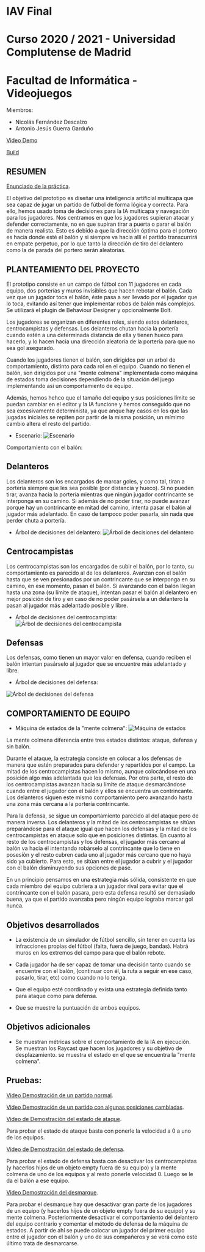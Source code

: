 # IAV Final
# Curso 2020 / 2021 - Universidad Complutense de Madrid
# Facultad de Informática - Videojuegos

 Miembros:
  * Nicolás Fernández Descalzo
  * Antonio Jesús Guerra Garduño

<a href="https://drive.google.com/file/d/1X70KL6xWuvTQK7ncNaPO6PiV_ATCf-M4/view?usp=sharing" target="_blank">Video Demo</a>

<a href="https://drive.google.com/file/d/1YKqnutRc1wBcxDkYBs2rtP7hmkmZ8RJn/view?usp=sharing" target="_blank">Build</a>

RESUMEN
----------
<a href="https://drive.google.com/file/d/1Gd6IE9nrVOpr-S7TkUCJnWHrVI3rEztR/view?usp=sharing" target="_blank">Enunciado de la práctica</a>.

El objetivo del prototipo es diseñar una inteligencia artificial multicapa que sea capaz de jugar
un partido de fútbol de forma lógica y correcta. Para ello, hemos usado toma de decisiones para la
IA multicapa y navegación para los jugadores. Nos centramos en que los jugadores supieran
atacar y defender correctamente, no en que supiran tirar a puerta o parar el balón de manera realista.
Esto es debido a que la dirección óptima para el portero es hacia donde esté el balón y si
siempre va hacia allí el partido transcurrirá en empate perpetuo, por lo que tanto la dirección de
tiro del delantero como la de parada del portero serán aleatorias.

PLANTEAMIENTO DEL PROYECTO
-----------------------------
El prototipo consiste en un campo de fútbol con 11 jugadores en
cada equipo, dos porterías y muros invisibles que hacen rebotar el balón. Cada vez que un
jugador toca el balón, éste pasa a ser llevado por el jugador que lo toca, evitando así
tener que implementar robos de balón más complejos. Se utilizará el plugin de Behaviour
Designer y opcionalmente Bolt.

Los jugadores se organizan en diferentes roles, siendo estos delanteros, centrocampistas y defensas.
Los delanteros chutan hacia la portería cuando estén a una determinada distancia de ella y tienen hueco
para hacerlo, y lo hacen hacia una dirección aleatoria de la portería para que no sea gol asegurado.

Cuando los jugadores tienen el balón, son dirigidos por un arbol de comportamiento, distinto para cada
rol en el equipo. Cuando no tienen el balón, son dirigidos por una "mente colmena" implementada como máquina de estados
toma decisiones dependiendo de la situación del juego implementando así un comportamiento de equipo.

Además, hemos hehco que el tamaño del equipo y sus posiciones límite se puedan cambiar en el editor y la IA funcione y
hemos conseguido que no sea excesivamente determinista, ya que anque hay casos en los que las jugadas iniciales se repiten
por partir de la misma posición, un mímimo cambio altera el resto del partido.

* Escenario: 
![Escenario](Doc/Escenario.PNG?raw=true)

Comportamiento con el balón:

Delanteros
------------
Los delanteros son los encargados de marcar goles, y como tal, tiran a portería siempre que les sea posible (por distancia y hueco).
Si no pueden tirar, avanza hacia la portería mientras que ningún jugador contrincante se interponga en su camino.
Si además de no poder tirar, no puede avanzar porque hay un contrincante en mitad del camino, intenta pasar el balón al
jugador más adelantado. En caso de tampoco poder pasarla, sin nada que perder chuta a portería.

* Árbol de decisiones del delantero: 
![Árbol de decisiones del delantero](Doc/Delantero.PNG?raw=true)

Centrocampistas
----------------
Los centrocampistas son los encargados de subir el balón, por lo tanto, su comportamiento es parecido al de los delanteros.
Avanzan con el balón hasta que se ven presionados por un contrincante que se interponga en su camino, en ese momento,
pasan el balón. Si avanzando con el balón llegan hasta una zona (su límite de ataque), intentan pasar el balón al delantero
en mejor posición de tiro y en caso de no poder pasársela a un delantero la pasan al jugador más adelantado posible y libre.

* Árbol de decisiones del centrocampista: 
![Árbol de decisiones del centrocampista](Doc/Centro.PNG?raw=true)

Defensas
------------
Los defensas, como tienen un mayor valor en defensa, cuando reciben el balón intentan pasárselo al jugador que se encuentre
más adelantado y libre.

* Árbol de decisiones del defensa:

![Árbol de decisiones del defensa](Doc/Defensa.PNG?raw=true)

COMPORTAMIENTO DE EQUIPO
----------------------------
* Máquina de estados de la "mente colmena": 
![Máquina de estados](Doc/MenteColmena.PNG?raw=true)

La mente colmena diferencia entre tres estados distintos: ataque, defensa y sin balón.

Durante el ataque, la estrategia consiste en colocar a los defensas de manera que estén preparados para defender y repartidos
por el campo. La mitad de los centrocampistas hacen lo mismo, aunque colocándose en una posición algo más adelantada que los defensas.
Por otra parte, el resto de los centrocampistas avanzan hacia su límite de ataque desmarcándose cuando entre el jugador con el balón
y ellos se encuentra un contrincante. Los delanteros siguen este mismo comportamiento pero avanzando hasta una zona más cercana a
la portería contrincante.

Para la defensa, se sigue un comportamiento parecido al del ataque pero de manera inversa. Los delanteros y la mitad de los
centrocampistas se sitúan preparándose para el ataque igual que hacen los defensas y la mitad de los centrocampistas en ataque solo que
en posiciones distintas. En cuanto al resto de los centrocampistas y los defensas, el jugador más cercano al balón va hacia él intentando
robárselo al contrincante que lo tiene en posesión y el resto cubren cada uno al jugador más cercano que no haya sido ya cubierto.
Para esto, se sitúan entre el jugador a cubrir y el jugador con el balón disminuyendo sus opciones de pase.

En un principio pensamos en una estrategia más sólida, consistente en que cada miembro del equipo cubriera a un jugador rival para evitar que 
el contrincante con el balón pasara, pero esta defensa resultó ser demasiado buena, ya que el partido avanzaba pero ningún equipo lograba marcar
gol nunca.

Objetivos desarrollados
-----------------------------------------------------
* La existencia de un simulador de fútbol sencillo, sin tener en cuenta las infracciones
	propias del fútbol (falta, fuera de juego, bandas). Habrá muros en los extremos del campo
	para que el balón rebote.

* Cada jugador ha de ser capaz de tomar una decisión tanto cuando se encuentre con el
	balón, (continuar con él, la ruta a seguir en ese caso, pasarlo, tirar, etc) como cuando no
	lo tenga.
	
* Que el equipo esté coordinado y exista una estrategia definida tanto para ataque como
	para defensa.

* Que se muestre la puntuación de ambos equipos.

Objetivos adicionales
--------------------------
* Se muestran métricas sobre el comportamiento de la IA en ejecución.
	Se muestran los Raycast que hacen los jugadores y su objetivo de desplazamiento.
	se muestra el estado en el que se encuentra la "mente colmena".

Pruebas:
---------

<a href="https://drive.google.com/file/d/1oiTF_l14ac8wuzv93agGZgy0WKW4Ba3j/view?usp=sharing" target="_blank">Video Demostración de un partido normal</a>.

<a href="https://drive.google.com/file/d/1Q-BoiNxMI_vyfJaUR3EQ4r7FQ6x4314W/view?usp=sharing" target="_blank">Video Demostración de un partido con algunas posiciones cambiadas</a>.

<a href="https://drive.google.com/file/d/1eMcdngAXUay9nGucBqrNud3gpW-DyoSU/view?usp=sharing" target="_blank">Video de Demostración del estado de ataque</a>.

Para probar el estado de ataque basta con ponerle la velocidad a 0 a uno de los equipos.

<a href="https://drive.google.com/file/d/1xPyljiYnc95vdLB_nZjStLybQi-WDjTr/view?usp=sharing" target="_blank">Video de Demostración del estado de defensa</a>.

Para probar el estado de defensa basta con desactivar los centrocampistas (y hacerlos hijos de un objeto empty fuera de su equipo) y la mente colmena de uno de los equipos y al resto ponerle velocidad 0. Luego se le da el balón a ese equipo.

<a href="https://drive.google.com/file/d/1SEoqC9dBmbyB6MdUaajQiUH7dEM3nk5R/view?usp=sharing" target="_blank">Video Demostración del desmarque</a>.

Para probar el desmarque hay que desactivar gran parte de los jugadores de un equipo (y hacerlos hijos de un objeto empty fuera de su equipo) y su mente colmena. Posteriormente desactivar el comportamiento del delantero del equipo contrario y comentar el método de defensa de la máquina de estados. A partir de ahí se puede colocar un jugador del primer equipo entre el jugador con el balón y uno de sus compañeros y se verá como este último trata de desmarcarse.

